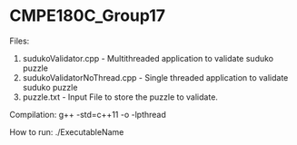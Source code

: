 # CMPE180C_Group17

Files:
1) sudukoValidator.cpp - Multithreaded application to validate suduko puzzle
2) sudukoValidatorNoThread.cpp - Single threaded application to validate suduko puzzle
3) puzzle.txt - Input File to store the puzzle to validate.

Compilation:
g++ -std=c++11 <File to compile> -o <ExecutableName> -lpthread

How to run:
./ExecutableName

